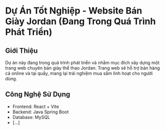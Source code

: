 # Dự Án Tốt Nghiệp - Website Bán Giày Jordan (Đang Trong Quá Trình Phát Triển)

## Giới Thiệu

Dự án này đang trong quá trình phát triển và nhằm mục đích xây dựng một trang web chuyên bán giày thể thao Jordan. Trang web sẽ hỗ trợ bán hàng cả online và tại quầy, mang lại trải nghiệm mua sắm linh hoạt cho người dùng.

## Công Nghệ Sử Dụng

- Frontend: React + Vite
- Backend: Java Spring Boot
- Database: MySQL
- [...]

